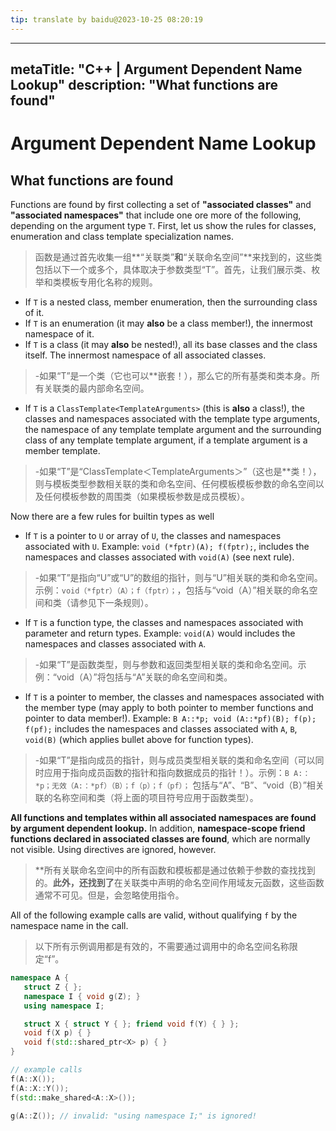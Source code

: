 ```yaml
---
tip: translate by baidu@2023-10-25 08:20:19
---
```

---

metaTitle: "C++ | Argument Dependent Name Lookup"
description: "What functions are found"
---------------------------------------

# Argument Dependent Name Lookup

## What functions are found

Functions are found by first collecting a set of **"associated classes"** and **"associated namespaces"** that include one ore more of the following, depending on the argument type `T`. First, let us show the rules for classes, enumeration and class template specialization names.

> 函数是通过首先收集一组**“关联类”**和**“关联命名空间”**来找到的，这些类包括以下一个或多个，具体取决于参数类型“T”。首先，让我们展示类、枚举和类模板专用化名称的规则。

- If `T` is a nested class, member enumeration, then the surrounding class of it.
- If `T` is an enumeration (it may **also** be a class member!), the innermost namespace of it.
- If `T` is a class (it may **also** be nested!), all its base classes and the class itself. The innermost namespace of all associated classes.

> -如果“T”是一个类（它也可以**嵌套！），那么它的所有基类和类本身。所有关联类的最内部命名空间。

- If `T` is a `ClassTemplate<TemplateArguments>` (this is **also** a class!), the classes and namespaces associated with the template type arguments, the namespace of any template template argument and the surrounding class of any template template argument, if a template argument is a member template.

> -如果“T”是“ClassTemplate＜TemplateArguments＞”（这也是**类！），则与模板类型参数相关联的类和命名空间、任何模板模板参数的命名空间以及任何模板参数的周围类（如果模板参数是成员模板）。

Now there are a few rules for builtin types as well

- If `T` is a pointer to `U` or array of `U`, the classes and namespaces associated with `U`. Example: `void (*fptr)(A); f(fptr);`, includes the namespaces and classes associated with `void(A)` (see next rule).

> -如果“T”是指向“U”或“U”的数组的指针，则与“U”相关联的类和命名空间。示例：`void（*fptr）（A）；f（fptr）；`，包括与“void（A）”相关联的命名空间和类（请参见下一条规则）。

- If `T` is a function type, the classes and namespaces associated with parameter and return types. Example: `void(A)` would includes the namespaces and classes associated with `A`.

> -如果“T”是函数类型，则与参数和返回类型相关联的类和命名空间。示例：“void（A）”将包括与“A”关联的命名空间和类。

- If `T` is a pointer to member, the classes and namespaces associated with the member type (may apply to both pointer to member functions and pointer to data member!). Example: `B A::*p; void (A::*pf)(B); f(p); f(pf);` includes the namespaces and classes associated with `A`, `B`, `void(B)` (which applies bullet above for function types).

> -如果“T”是指向成员的指针，则与成员类型相关联的类和命名空间（可以同时应用于指向成员函数的指针和指向数据成员的指针！）。示例：`B A:：*p；无效（A:：*pf）（B）；f（p）；f（pf）；` 包括与“A”、“B”、“void（B）”相关联的名称空间和类（将上面的项目符号应用于函数类型）。

**All functions and templates within all associated namespaces are found by argument dependent lookup.** In addition, **namespace-scope friend functions declared in associated classes are found**, which are normally not visible. Using directives are ignored, however.

> **所有关联命名空间中的所有函数和模板都是通过依赖于参数的查找找到的。**此外，还找到了**在关联类中声明的命名空间作用域友元函数，这些函数通常不可见。但是，会忽略使用指令。

All of the following example calls are valid, without qualifying `f` by the namespace name in the call.

> 以下所有示例调用都是有效的，不需要通过调用中的命名空间名称限定“f”。

```cpp
namespace A {
   struct Z { };
   namespace I { void g(Z); }
   using namespace I;

   struct X { struct Y { }; friend void f(Y) { } };
   void f(X p) { }
   void f(std::shared_ptr<X> p) { }
}

// example calls
f(A::X());
f(A::X::Y());
f(std::make_shared<A::X>());

g(A::Z()); // invalid: "using namespace I;" is ignored!

```
